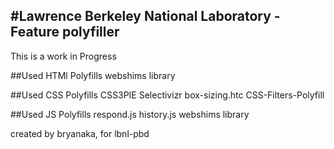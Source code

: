 #Lawrence Berkeley National Laboratory - Feature polyfiller
-------

This is a work in Progress

##Used HTMl Polyfills
webshims library

##Used CSS Polyfills
CSS3PIE
Selectivizr
box-sizing.htc
CSS-Filters-Polyfill

##Used JS Polyfills
respond.js
history.js
webshims library


created by bryanaka, for lbnl-pbd